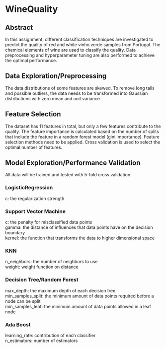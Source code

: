 # WineQuality

## Abstract
In this assignment, different classification techniques are investigated to predict the quality of red and white vinho verde samples from Portugal. The chemical elements of wine are used to classify the quality. Data preprocessing and hyperparameter tuning are also performed to achieve the optimal performance.

## Data Exploration/Preprocessing
The data distributions of some features are skewed. To remove long tails and possible outliers, the data needs to be transformed into Gaussian distributions with zero mean and unit variance.

## Feature Selection
The dataset has 11 features in total, but only a few features contribute to the quality. The feature importance is calculated based on the number of splits that include the feature in a random forest model (gini importance). Feature selection methods need to be applied. Cross validation is used to select the optimal number of features.

## Model Exploration/Performance Validation
All data will be trained and tested with 5-fold cross validation.

### LogisticRegression
c: the regularization strength

### Support Vector Machine 
c: the penalty for misclassified data points  
gamma: the distance of influences that data points have on the decision boundary  
kernel: the function that transforms the data to higher dimensional space  

### KNN
n_neighbors: the number of neighbors to use   
weight: weight function on distance

### Decision Tree/Random Forest 
max_depth: the maximum depth of each decision tree  
min_samples_split: the minimum amount of data points required before a node can be split  
min_samples_leaf: the minimum amount of data points allowed in a leaf node  

### Ada Boost
learning_rate: contribution of each classifier  
n_estimators: number of estimators   
